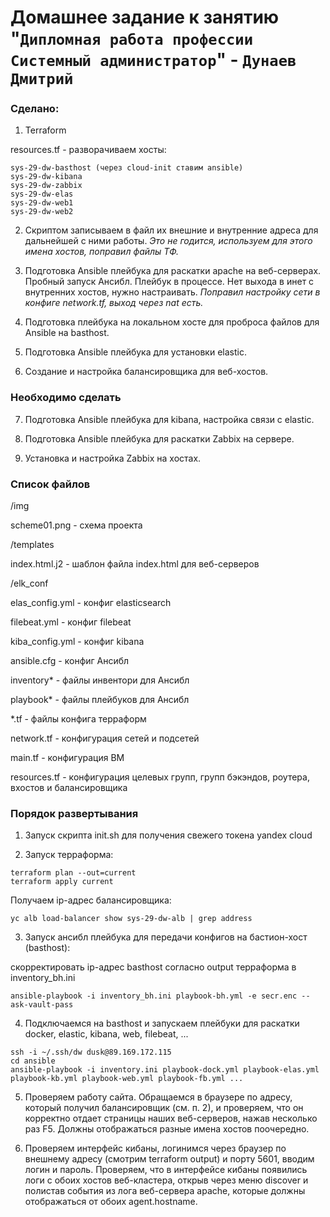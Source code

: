 # Домашнее задание к занятию "`Дипломная работа профессии Системный администратор`" - `Дунаев Дмитрий`

### Сделано:

1. Terraform

resources.tf - разворачиваем хосты:

    sys-29-dw-basthost (через cloud-init ставим ansible)
    sys-29-dw-kibana
    sys-29-dw-zabbix
    sys-29-dw-elas
    sys-29-dw-web1
    sys-29-dw-web2

2. Скриптом записываем в файл их внешние и внутренние адреса для дальнейшей с ними работы. 
 _Это не годится, используем для этого имена хостов, поправил файлы ТФ._

3. Подготовка Ansible плейбука для раскатки apache на веб-серверах.
Пробный запуск Ансибл. Плейбук в процессе. Нет выхода в инет с внутренних хостов, нужно настраивать.
 _Поправил настройку сети в конфиге network.tf, выход через nat есть._

4. Подготовка плейбука на локальном хосте для проброса файлов для Ansible на basthost.

5. Подготовка Ansible плейбука для установки elastic.

6. Создание и настройка балансировщика для веб-хостов.

### Необходимо сделать

7. Подготовка Ansible плейбука для kibana, настройка связи с elastic.

8. Подготовка Ansible плейбука для раскатки Zabbix на сервере.

9. Установка и настройка Zabbix на хостах.

### Список файлов

/img

scheme01.png - схема проекта

/templates

index.html.j2 - шаблон файла index.html для веб-серверов

/elk_conf

elas_config.yml - конфиг elasticsearch

filebeat.yml - конфиг filebeat

kiba_config.yml - конфиг kibana

ansible.cfg - конфиг Ансибл

inventory* - файлы инвентори для Ансибл

playbook* - файлы плейбуков для Ансибл

*.tf - файлы конфига терраформ

network.tf - конфигурация сетей и подсетей

main.tf - конфигурация ВМ

resources.tf - конфигурация целевых групп, групп бэкэндов, роутера, вхостов и балансировщика

### Порядок развертывания

1. Запуск скрипта init.sh для получения свежего токена yandex cloud

2. Запуск терраформа:

```
terraform plan --out=current
terraform apply current
```

Получаем ip-адрес балансировщика:

```
yc alb load-balancer show sys-29-dw-alb | grep address
```

3. Запуск ансибл плейбука для передачи конфигов на бастион-хост (basthost):

скорректировать ip-адрес basthost согласно output терраформа в inventory_bh.ini
```
ansible-playbook -i inventory_bh.ini playbook-bh.yml -e secr.enc --ask-vault-pass
```

4. Подключаемся на basthost и запускаем плейбуки для раскатки docker, elastic, kibana, web, filebeat, ...
```
ssh -i ~/.ssh/dw dusk@89.169.172.115
cd ansible
ansible-playbook -i inventory.ini playbook-dock.yml playbook-elas.yml playbook-kb.yml playbook-web.yml playbook-fb.yml ...

```

5. Проверяем работу сайта. Обращаемся в браузере по адресу, который получил балансировщик (см. п. 2), и проверяем, что он корректно отдает страницы наших веб-серверов, нажав несколько раз F5. Должны отображаться разные имена хостов поочередно.

6. Проверяем интерфейс кибаны, логинимся через браузер по внешнему адресу (смотрим terraform output) и порту 5601, вводим логин и пароль. Проверяем, что в интерфейсе кибаны появились логи с обоих хостов веб-кластера, открыв через меню discover и полистав события из лога веб-сервера apache, которые должны отображаться от обоих agent.hostname. 